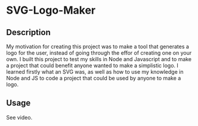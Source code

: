 # SVG-Logo-Maker

## Description

My motivation for creating this project was to make a tool that generates a logo for the user, instead of going through the effor of creating one on your own.
I built this project to test my skills in Node and Javascript and to make a project that could benefit anyone wanted to make a simplistic logo.
I learned firstly what an SVG was, as well as how to use my knowledge in Node and JS to code a project that could be used by anyone to make a logo.

## Usage

See video.
